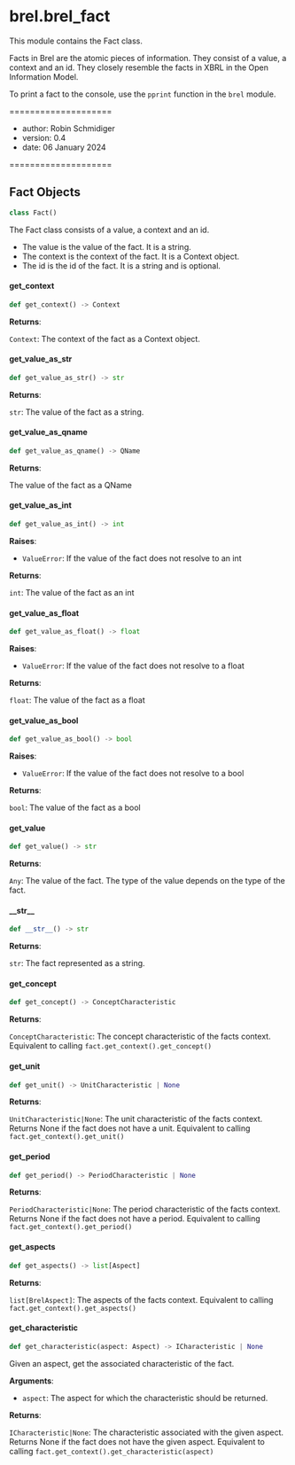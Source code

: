 <a id="brel.brel_fact"></a>

# brel.brel\_fact

This module contains the Fact class.

Facts in Brel are the atomic pieces of information. They consist of a value, a context and an id.
They closely resemble the facts in XBRL in the Open Information Model.

To print a fact to the console, use the `pprint` function in the `brel` module.

====================

- author: Robin Schmidiger
- version: 0.4
- date: 06 January 2024

====================

<a id="brel.brel_fact.Fact"></a>

## Fact Objects

```python
class Fact()
```

The Fact class consists of a value, a context and an id.

- The value is the value of the fact. It is a string.
- The context is the context of the fact. It is a Context object.
- The id is the id of the fact. It is a string and is optional.

<a id="brel.brel_fact.Fact.get_context"></a>

#### get\_context

```python
def get_context() -> Context
```

**Returns**:

`Context`: The context of the fact as a Context object.

<a id="brel.brel_fact.Fact.get_value_as_str"></a>

#### get\_value\_as\_str

```python
def get_value_as_str() -> str
```

**Returns**:

`str`: The value of the fact as a string.

<a id="brel.brel_fact.Fact.get_value_as_qname"></a>

#### get\_value\_as\_qname

```python
def get_value_as_qname() -> QName
```

**Returns**:

The value of the fact as a QName

<a id="brel.brel_fact.Fact.get_value_as_int"></a>

#### get\_value\_as\_int

```python
def get_value_as_int() -> int
```

**Raises**:

- `ValueError`: If the value of the fact does not resolve to an int

**Returns**:

`int`: The value of the fact as an int

<a id="brel.brel_fact.Fact.get_value_as_float"></a>

#### get\_value\_as\_float

```python
def get_value_as_float() -> float
```

**Raises**:

- `ValueError`: If the value of the fact does not resolve to a float

**Returns**:

`float`: The value of the fact as a float

<a id="brel.brel_fact.Fact.get_value_as_bool"></a>

#### get\_value\_as\_bool

```python
def get_value_as_bool() -> bool
```

**Raises**:

- `ValueError`: If the value of the fact does not resolve to a bool

**Returns**:

`bool`: The value of the fact as a bool

<a id="brel.brel_fact.Fact.get_value"></a>

#### get\_value

```python
def get_value() -> str
```

**Returns**:

`Any`: The value of the fact. The type of the value depends on the type of the fact.

<a id="brel.brel_fact.Fact.__str__"></a>

#### \_\_str\_\_

```python
def __str__() -> str
```

**Returns**:

`str`: The fact represented as a string.

<a id="brel.brel_fact.Fact.get_concept"></a>

#### get\_concept

```python
def get_concept() -> ConceptCharacteristic
```

**Returns**:

`ConceptCharacteristic`: The concept characteristic of the facts context.
Equivalent to calling `fact.get_context().get_concept()`

<a id="brel.brel_fact.Fact.get_unit"></a>

#### get\_unit

```python
def get_unit() -> UnitCharacteristic | None
```

**Returns**:

`UnitCharacteristic|None`: The unit characteristic of the facts context. Returns None if the fact does not have a unit.
Equivalent to calling `fact.get_context().get_unit()`

<a id="brel.brel_fact.Fact.get_period"></a>

#### get\_period

```python
def get_period() -> PeriodCharacteristic | None
```

**Returns**:

`PeriodCharacteristic|None`: The period characteristic of the facts context. Returns None if the fact does not have a period.
Equivalent to calling `fact.get_context().get_period()`

<a id="brel.brel_fact.Fact.get_aspects"></a>

#### get\_aspects

```python
def get_aspects() -> list[Aspect]
```

**Returns**:

`list[BrelAspect]`: The aspects of the facts context.
Equivalent to calling `fact.get_context().get_aspects()`

<a id="brel.brel_fact.Fact.get_characteristic"></a>

#### get\_characteristic

```python
def get_characteristic(aspect: Aspect) -> ICharacteristic | None
```

Given an aspect, get the associated characteristic of the fact.

**Arguments**:

- `aspect`: The aspect for which the characteristic should be returned.

**Returns**:

`ICharacteristic|None`: The characteristic associated with the given aspect. Returns None if the fact does not have the given aspect.
Equivalent to calling `fact.get_context().get_characteristic(aspect)`

